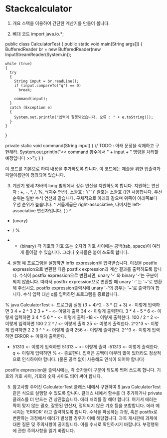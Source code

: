 # Stackcalculator

1. 개요
스택을 이용하여 간단한 계산기를 만들어 봅니다.

2. 뼈대 코드
import java.io.*;

public class CalculatorTest
{
  public static void main(String args[])
  {
    BufferedReader br = new BufferedReader(new InputStreamReader(System.in));

    while (true)
    {
      try
      {
        String input = br.readLine();
        if (input.compareTo("q") == 0)
          break;

        command(input);
      }
      catch (Exception e)
      {
        System.out.println("입력이 잘못되었습니다. 오류 : " + e.toString());
      }
    }
  }

  private static void command(String input)
  {
    // TODO : 아래 문장을 삭제하고 구현해라.
    System.out.println("<< command 함수에서 " + input + " 명령을 처리할 예정입니다 >>");
  }
}

이 코드를 기본으로 하여 내용을 추가하도록 합니다.
이 코드에는 제출을 위한 입출력과 파일이름만이 정의되어 있습니다.

3. 계산기 명세
자바의 long 범위에서 정수 연산을 지원하도록 합니다.
지원하는 연산자 : +, -, *, /, %, ^(지수 연산), 소괄호 : '(' ')'
괄호는 소괄호 ()만 사용합니다.
우선순위는 일반 수식 연산과 같습니다. 구체적으로 아래와 같으며 위쪽이 아래쪽보다 우선 순위가 높습니다. ^ 거듭제곱은 right-associative, 나머지는 left-associative 연산자입니다.
( )
^
- (unary)
* / %
+ - (binary)
각 기호와 기호 또는 숫자와 기호 사이에는 공백(tab, space)이 여러 개 들어갈 수 있습니다. 그러나 숫자들은 붙여 쓰도록 합니다.

4. 실행 예
프로그램을 실행하면 infix expression을 입력받습니다. 이것을 postfix expression으로 변환한 다음 postfix expression과 계산 결과를 출력하도록 합니다. 수식이 postfix expression으로 변환되면, unary '-' 와 binary '-'는 구분이 되지 않습니다. 따라서 postfix expression으로 변환할 때 unary '-' 는 '~'로 변환해 주십시오. postfix expression출력시에 unary '-'의 경우는 '~'로 출력되야 합니다. 수식 입력 대신 q를 입력하면 프로그램을 종료합니다.

  % java CalculatorTest   <- 프로그램 실행
  (3 + 4)^2 - 3 * (2 + 3)   <- 이렇게 입력하면
  3 4 + 2 ^ 3 2 3 + * -   <- 이렇게 출력
  34        <- 이렇게 출력한다.
  3 * 4 - 5 * 6      <- 이렇게 입력하면
  3 4 * 5 6 * -     <- 이렇게 출력
  -18       <- 이렇게 출력한다.
  100 / 2 ^ 2      <- 이렇게 입력하면
  100 2 2 ^ /     <- 이렇게 출력
  25        <- 이렇게 출력한다.
  2^2^3        <- 이렇게 입력하면
  2 2 3 ^ ^       <- 이렇게 출력
  256       <- 이렇게 출력한다.
  2^^3        <- 이렇게 입력하면
  ERROR       <- 이렇게 출력한다.
  - 51313      <- 이렇게 입력하면
  51313 ~       <- 이렇게 출력
  -51313       <- 이렇게 출력한다.
  q       <- 이렇게 입력하면
  %         <- 종료한다.
입력은 공백이 아무리 많이 있더라도 정상적으로 인식하여야 합니다. (물론 공백 없이 사용해도 인식이 되어야 합니다)

postfix expression을 출력시에는, 각 숫자들이 구분이 되도록 띄어 쓰도록 합니다. 기호와 기호 사이, 기호와 숫자 사이도 띄어 써야 합니다.

5. 참고사항
주어진 CalculatorTest 클래스 내에서 구현하여 $ java CalculatorTest 같은 식으로 실행할 수 있도록 합니다. 클래스 내에서 함수를 더 추가하거나 private 클래스를 더 만드는 건 상관없습니다.
에러 처리를 잘 해야 합니다. 여기서 에러는 짝이 맞지 않는 괄호, 잘못된 연산자, 정의되지 않은 기호 등을 포함합니다.
에러 메시지는 'ERROR' 라고 출력하도록 합니다.
수식을 파싱하는 과정, 혹은 postfix로 변환하는 과정에서 에러가 발생할 경우가 이에 해당합니다.
과목 게시판에 과제에 대한 질문 및 주의사항이 공지됩니다. 이를 수시로 확인하시기 바랍니다.
부정행위에 관한 주의사항을 읽기 바랍니다.
